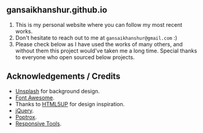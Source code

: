 **gansaikhanshur.github.io**
---

1. This is my personal website where you can follow my most recent works. 
2. Don't hesitate to reach out to me at ```gansaikhanshur@gmail.com``` :)
3. Please check below as I have used the works of many others, and without them this project would've taken me a long time. Special thanks to everyone who open sourced below projects.

**Acknowledgements / Credits**
---

+ [Unsplash](unsplash.com) for background design.
+ [Font Awesome](fontawesome.io).
+ Thanks to [HTML5UP](https://html5up.net) for design inspiration.
+ [jQuery](jquery.com).
+ [Poptrox](github.com/ajlkn/jquery.poptrox).
+ [Responsive Tools](github.com/ajlkn/responsive-tools).
